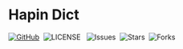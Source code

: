 # Hapin Dict

[![GitHub](https://img.shields.io/badge/GtHub-hapin--dict-lightgrey)](https://github.com/ha-pin/hapin-dict)&nbsp;
![LICENSE](https://img.shields.io/github/license/ha-pin/hapin-dict) &nbsp;
![Issues](https://img.shields.io/github/issues/ha-pin/hapin-dict)&nbsp;
![Stars](https://img.shields.io/github/stars/ha-pin/hapin-dict)&nbsp;
![Forks](https://img.shields.io/github/forks/ha-pin/hapin-dict)
